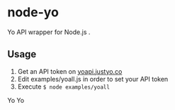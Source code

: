 # node-yo
Yo API wrapper for Node.js .

## Usage

1. Get an API token on [yoapi.justyo.co](http://yoapi.justyo.co/)
2. Edit examples/yoall.js in order to set your API token 
3. Execute ```$ node examples/yoall```

Yo Yo